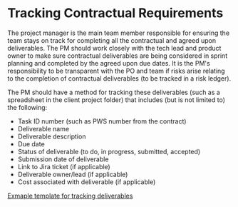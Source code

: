 # Tracking Contractual Requirements

The project manager is the main team member responsible for ensuring the team stays on track for completing all the contractual and agreed upon deliverables. The PM should work closely with the tech lead and product owner to make sure contractual deliverables are being considered in sprint planning and completed by the agreed upon due dates. It is the PM's responsibility to be transparent with the PO and team if risks arise relating to the completion of contractual deliverables (to be tracked in a risk ledger). 

The PM should have a method for tracking these deliverables (such as a spreadsheet in the client project folder) that includes (but is not limited to) the following: 

* Task ID number (such as PWS number from the contract)
* Deliverable name 
* Deliverable description 
* Due date
* Status of deliverable (to do, in progress, submitted, accepted)
* Submission date of deliverable
* Link to Jira ticket (if applicable)
* Deliverable owner/lead (if applicable)
* Cost associated with deliverable (if applicable)

[Exmaple template for tracking deliverables](https://docs.google.com/spreadsheets/d/1pgLJIIPs9axqpIy_Ye3swqIeE3Nehx-vTq7pGKASIPQ/edit#gid=0)
